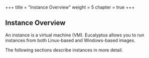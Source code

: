 +++
title = "Instance Overview"
weight = 5
chapter = true
+++


## Instance Overview
An instance is a virtual machine (VM). Eucalyptus allows you to run instances from both Linux-based and Windows-based images. 

The following sections describe instances in more detail. 


